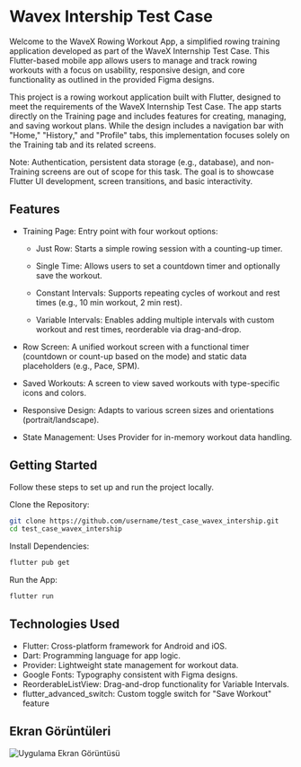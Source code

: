 
# Wavex Intership Test Case

Welcome to the WaveX Rowing Workout App, a simplified rowing training application developed as part of the WaveX Internship Test Case. This Flutter-based mobile app allows users to manage and track rowing workouts with a focus on usability, responsive design, and core functionality as outlined in the provided Figma designs.

This project is a rowing workout application built with Flutter, designed to meet the requirements of the WaveX Internship Test Case. The app starts directly on the Training page and includes features for creating, managing, and saving workout plans. While the design includes a navigation bar with "Home," "History," and "Profile" tabs, this implementation focuses solely on the Training tab and its related screens.

Note: Authentication, persistent data storage (e.g., database), and non-Training screens are out of scope for this task. The goal is to showcase Flutter UI development, screen transitions, and basic interactivity.


## Features

- Training Page: Entry point with four workout options:
  - Just Row: Starts a simple rowing session with a counting-up timer.

  - Single Time: Allows users to set a countdown timer and optionally save the workout.

  - Constant Intervals: Supports repeating cycles of workout and rest times (e.g., 10 min workout, 2 min rest).

  - Variable Intervals: Enables adding multiple intervals with custom workout and rest times, reorderable via drag-and-drop.

- Row Screen: A unified workout screen with a functional timer (countdown or count-up based on the mode) and static data placeholders (e.g., Pace, SPM).

- Saved Workouts: A screen to view saved workouts with type-specific icons and colors.

- Responsive Design: Adapts to various screen sizes and orientations (portrait/landscape).

- State Management: Uses Provider for in-memory workout data handling.
## Getting Started

Follow these steps to set up and run the project locally.

Clone the Repository:
```bash
git clone https://github.com/username/test_case_wavex_intership.git
cd test_case_wavex_intership
```

Install Dependencies:

```bash
flutter pub get
```

Run the App:

```bash
flutter run
```



  
## Technologies Used

- Flutter: Cross-platform framework for Android and iOS.
- Dart: Programming language for app logic.
- Provider: Lightweight state management for workout data.
- Google Fonts: Typography consistent with Figma designs.
- ReorderableListView: Drag-and-drop functionality for Variable Intervals.
- flutter_advanced_switch: Custom toggle switch for "Save Workout" feature
  
## Ekran Görüntüleri

![Uygulama Ekran Görüntüsü](https://via.placeholder.com/468x300?text=App+Screenshot+Here)

  